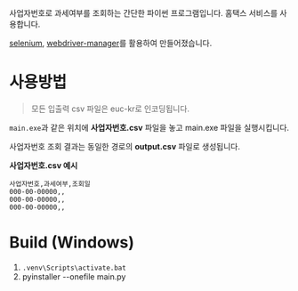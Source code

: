 사업자번호로 과세여부를 조회하는 간단한 파이썬 프로그램입니다. 홈택스 서비스를 사용합니다.

[selenium](https://pypi.org/project/selenium/), [webdriver-manager](https://pypi.org/project/webdriver-manager/)를 활용하여 만들어졌습니다.

# 사용방법
> 모든 입출력 csv 파일은 euc-kr로 인코딩됩니다.

`main.exe`과 같은 위치에 **사업자번호.csv** 파일을 놓고 main.exe 파일을 실행시킵니다.

사업자번호 조회 결과는 동일한 경로의 **output.csv** 파일로 생성됩니다.


**사업자번호.csv 예시**
```csv
사업자번호,과세여부,조회일
000-00-00000,,
000-00-00000,,
000-00-00000,,
```

# Build (Windows)
1. `.venv\Scripts\activate.bat`
2. pyinstaller --onefile main.py
